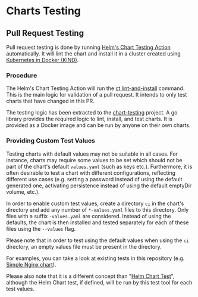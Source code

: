 # Charts Testing

## Pull Request Testing

Pull request testing is done by running [Helm's Chart Testing Action](https://github.com/helm/chart-testing) automatically.
It will lint the chart and install it in a cluster created using [Kubernetes in Docker (KIND)](https://github.com/kubernetes-sigs/kind).

### Procedure

The Helm's Chart Testing Action will run the [ct lint-and-install](https://github.com/helm/chart-testing/blob/master/doc/ct_lint-and-install.md) command.
This is the main logic for validation of a pull request. It intends to only test charts that have changed in this PR.

The testing logic has been extracted to the [chart-testing](https://github.com/helm/chart-testing) project. A go library provides the required logic to lint, install, and test charts.
It is provided as a Docker image and can be run by anyone on their own charts.

### Providing Custom Test Values

Testing charts with default values may not be suitable in all cases. For instance, charts may require some values to be set which should not be part of the chart's default `values.yaml` (such as keys etc.). Furthermore, it is often desirable to test a chart with different configurations, reflecting different use cases (e.g. setting a password instead of using the default generated one, activating persistence instead of using the default emptyDir volume, etc.).

In order to enable custom test values, create a directory `ci` in the chart's directory and add any number of `*-values.yaml` files to this directory. Only files with a suffix `-values.yaml` are considered. Instead of using the defaults, the chart is then installed and tested separately for each of these files using the `--values` flag.

Please note that in order to test using the default values when using the `ci` directory, an empty values file must be present in the directory.

For examples, you can take a look at existing tests in this repository (e.g. [Simple Nginx chart](charts/simple-nginx)).

Please also note that it is a different concept than "[Helm Chart Test](https://github.com/helm/helm/blob/master/docs/chart_tests.md)", although the Helm Chart test, if defined, will be run by this test tool for each test values.

